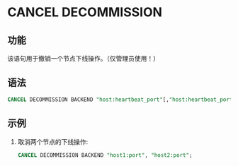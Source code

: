 # CANCEL DECOMMISSION

## 功能

该语句用于撤销一个节点下线操作。（仅管理员使用！）

## 语法

```sql
CANCEL DECOMMISSION BACKEND "host:heartbeat_port"[,"host:heartbeat_port"...];
```

## 示例

1. 取消两个节点的下线操作:

    ```sql
    CANCEL DECOMMISSION BACKEND "host1:port", "host2:port";
    ```
